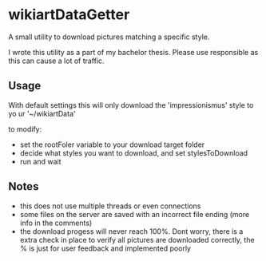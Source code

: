 # wikiartDataGetter
A small utility to download pictures matching a specific style.

I wrote this utility as a part of my bachelor thesis. Please use responsible as this can cause a lot of traffic. 

## Usage
With default settings this will only download the 'impressionismus' style to yo
ur '~/wikiartData'

to modify:


- set the rootFoler variable to your download target folder
- decide what styles you want to download, and set stylesToDownload
- run and wait

## Notes 
- this does not use multiple threads or even connections 
- some files on the server are saved with an incorrect file ending (more info in the comments)
- the download progess will never reach 100%. Dont worry, there is a extra check in place to verify all pictures are downloaded correctly, the % is just for user feedback and implemented poorly

